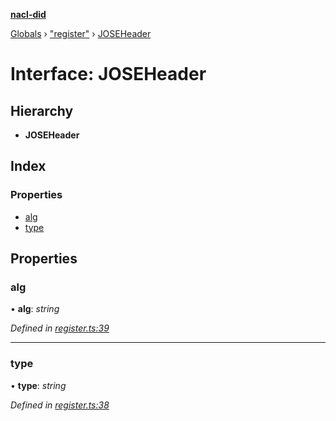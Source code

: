 **[nacl-did](../README.md)**

[Globals](../globals.md) › ["register"](../modules/_register_.md) › [JOSEHeader](_register_.joseheader.md)

# Interface: JOSEHeader

## Hierarchy

* **JOSEHeader**

## Index

### Properties

* [alg](_register_.joseheader.md#alg)
* [type](_register_.joseheader.md#type)

## Properties

###  alg

• **alg**: *string*

*Defined in [register.ts:39](https://github.com/uport-project/nacl-did/blob/450728f/src/register.ts#L39)*

___

###  type

• **type**: *string*

*Defined in [register.ts:38](https://github.com/uport-project/nacl-did/blob/450728f/src/register.ts#L38)*